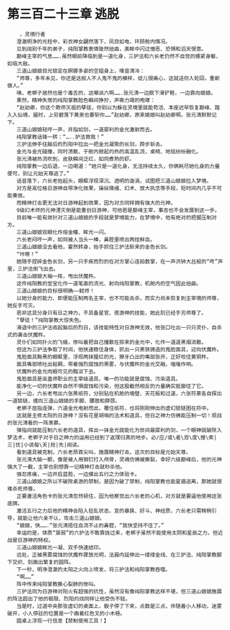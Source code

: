 # 第三百二十三章 逃脱
        ，灵境行者
       澄澈明净的光柱中，彩衣神女翩然落下，凤目如电，环顾舱内情况。
       见到阔别千年的弟子，纯阳掌教表情陡然扭曲，美眸中闪过憎恶、恐惧和滔天恨意。
       巅峰主宰的气息…….虽然眼前降临到是一道化身，三护法和六长老仍然不自觉的绷紧身躯，如临大敌。
       三道山娘娘目光锁定在婀娜多姿的空姐身上，嗓音清冷：
       “师尊，多年未见，你还是这般人不人鬼不鬼的模样，徒儿很痛心，这就送你入轮回，重新做人。”
       咦，老梆子居然也是个毒舌的，这嘲讽六啊…….张元清一边脱下滑铲鞋，一边靠向娘娘。
       果然，精神失常的纯阳掌教脸色瞬间狰狞，声嘶力竭的咆哮：
       “赵幼卿，你这个欺师灭祖的孽徒，你别以为躲在灵境里就能苟活、本座迟早恢复巅峰、踏入入仙境，届时，上穷碧落下黄泉也要斩你……”赵幼卿，原来娘娘叫赵幼卿啊。张元清默默记下。
       三道山娘娘轻哼一声，并指如剑，一道犀利的金光激射而去。
       纯阳掌教话锋一转：“…..护法救我！”
       三护法伸手往脑后的烈阳中拉出一把金光凝聚的长剑，跨步斩击。
       金光与金光碰撞，同时溃散、于舱内掀起灼热的高温乱流，桌椅、地毯纷纷融化。
       张元清被热流吹到，皮肤瞬间泛红，如同煮熟的虾。
       纯阳掌教一边后退，一边喝道：“她只是一道化身，无法持续太久，你俩耗尽她化身的力量便可，别让元始天尊逃了。”
       话音落下，六长老抬起头，眼眶浮现深沉、透明的漩涡，试图把三道山娘娘拉入梦境。
       对方是高位格日游神自带净化效果，操纵情绪、幻术、放大执念等手段，短时间内几乎不可能奏效。
       而精神打击更无法对日游神起到效果，因为对方同样拥有强大的元神。
       9级幻术师的元神湮灭倒是能重创日游神，可他若是巅峰主宰，事态也不会发展到这一步。
       目前唯一能有效针对三道山娘娘的手段就是梦境能力，在梦境中，他有绝对的把握压制对方。
       三道山娘娘双眼化作熔金瞳、眸光一闪。
       六长老闷哼一声，如同被人当头一棒，鼻腔里喷出两挂鲜血。
       三道山娘娘没去看他，霍然转身，抬手抓住三护法斩来的金色长剑。
       “咔嚓！”
       她随手捏碎金色长剑，另一只手疾而烈的在对方掌心连拍数掌，在一声洪钟大吕般的“咚”声里，三护法倒飞出去。
       三道山娘娘大袖一挥，甩出伏魔杵。
       这件纯阳教的至宝化作一道笔直的流光、射向纯阳掌教，机舱内的空气因此扭曲。
       三道山娘娘的目标很明确——弑师！
       以她分身的能力、即便能压制两名主宰，也不可能击杀，而实力尚未恢复到主宰境的师尊，她反手可灭。
       若非这具分身只有日之神力，不具备星官、夜游神的技能，她此刻已经手刃师尊了。
       “孽徒！”纯阳掌教大惊失色。
       滑退中的三护法收起脑后的烈日，该技能特性对日游神无效，他张口吐出一只只灵仆，自杀式的袭击伏魔杵。
       灵仆们如同扑火的飞蛾，惨叫着把自己撞散在掠来的金光中，化作一道道黑烟消散。
       但这为三护法争取了时间，他快速稳住身体，抓出一只黑铁铸造的鬼脸面具，迎向伏魔杵。
       鬼脸面具黝黑的眼眶里，浮现两抹猩红的光，獠牙凸出的嘴部张开，正好咬住黄铜杵。
       面具嘴部喷吐出粘稠，带着强烈腐蚀的黑雾，与伏魔杵的金光交融，嗤嗤作响。
       伏魔杵的金光肉眼可见的黯淡下去。
       鬼脸面具是巫蛊师职业的主宰级道具，唯一的功能就是腐蚀、污染道具。
       能净化一切的伏魔杵自然不惧腐蚀和污染，但这股截然相反的力量确实抵御住了它。
       另一边，六长老甩出六张黑纸符，分别贴在机舱的墙壁、天花板和过道，六张符篆各自探出一道锁链，缠向三道山娘娘的手脚、腰肢和脖颈。
       老梆子屈指连弹，六道金光电射而出，覆住纸符，也将刚刚伸出的虚幻锁链困在符中。
       这就是主修太阳的日游神？没有花里胡哨的法术和道具，但日之神力仿佛能压制一切！观战的张元清看的一阵羡慕。
       弹指间就能压制六长老的道具，挥出一抹金光就能化为世间最犀利的剑，一个眼神就破除入梦法术，老梆子对于日之神力的运用已经到了返璞归真的地步。必/应/或\者\百\度\搜\索|三|优|小说每\天|抢|先|阅读。
       看到道具被克制，六长老昂首尖叫，施展精神打击，这次的目标是元始天尊。
       张元清大脑一颤，像是被人用钢钉打入颅骨，灵魂仿佛被撕裂，幸好六级巅峰后，他的元神强大了一截，主宰也别想靠一记精神打击就秒杀他。
       强忍疼痛，一边开启蓝脸，一边摸出五行之力体验卡。
       三道山娘娘之所以不破除桌游的禁制，是因为破了禁制，纯阳掌教也能星遁逃离，那她就很难杀死师尊。
       正要激活角色卡的张元清忽然顿住，因为他察觉出六长老的心机，对方就是要逼他使用这张底牌。
       激活五行之力后他的精神会陷入狂乱状态，变的暴戾、好斗、神经质，六长老只需稍稍引导，就能让他六亲不认，攻击三道山娘娘。
       “娘娘，快…….”张元清捂住血流不止的鼻腔，“我快坚持不住了。”
       幸运的是，体质“孱弱”的六护法不敢靠拢过来，老梆子虽然不能使用太阴和星辰之力，但近战是日游神的特权。
       三道山娘娘眸光一凝、双手快速结印。
       远处，正被黑雾腐蚀的伏魔杵骤放光明，法器内延伸出一缕缕金线、在三护法、纯阳掌教脚下交织、刻画出繁复的圆阵。
       下一秒，明净澄澈的太阳之火向上喷发，将三护法和纯阳掌教吞噬。
       “啊……”
       阵中传来纯阳掌教撕心裂肺的惨叫。
       三护法同为日游神对阳火有超强的抗性，虽然没有像纯阳掌教这样不堪，但三道山娘娘施展的阵法超出了他的极限、烈阳灼烧同样让他受伤不轻。
       当是时，过道中央那张虚幻的桌面上，骰子停了下来，点数是三点，伴随着小人移动，迷雾破开，小人停驻的位置是一个画着红色叉的小木極。
       圆桌上浮现一行信息【禁制使用工具！】